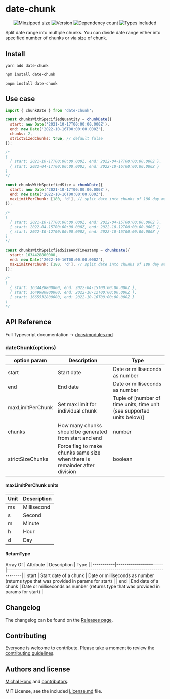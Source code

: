 # date-chunk
<p align="center">
  <img alt="Minzipped size" src="https://badgen.net/bundlephobia/minzip/date-chunk">
  <img alt="Version" src="https://badgen.net/npm/v/date-chunk" />
  <img alt="Dependency count" src="https://badgen.net/bundlephobia/dependency-count/date-chunk" />
  <img alt="Types included" src="https://badgen.net/npm/types/tslib">
</p>


Split date range into multiple chunks. You can divide date range either into specified number of chunks or via size of chunk.

## Install
```
yarn add date-chunk

npm install date-chunk

pnpm install date-chunk
```

## Use case
```js
import { chunkDate } from 'date-chunk';

const chunksWithSpecifiedQuantity = chunkDate({
  start: new Date('2021-10-17T00:00:00.000Z'),
  end: new Date('2022-10-16T00:00:00.000Z'),
  chunks: 2,
  strictSizedChunks: true, // default false
});

/*
[
  { start: 2021-10-17T00:00:00.000Z, end: 2022-04-17T00:00:00.000Z },
  { start: 2022-04-17T00:00:00.000Z, end: 2022-10-16T00:00:00.000Z }
]
*/

const chunksWithSpeicfiedSize = chunkDate({
  start: new Date('2021-10-17T00:00:00.000Z'),
  end: new Date('2022-10-16T00:00:00.000Z'),
  maxLimitPerChunk: [180, 'd'], // split date into chunks of 180 day max
});

/*
[
  { start: 2021-10-17T00:00:00.000Z, end: 2022-04-15T00:00:00.000Z },
  { start: 2022-04-15T00:00:00.000Z, end: 2022-10-12T00:00:00.000Z },
  { start: 2022-10-12T00:00:00.000Z, end: 2022-10-16T00:00:00.000Z }
]
*/

const chunksWithSpeicfiedSizeAndTimestamp = chunkDate({
  start: 1634428800000,
  end: new Date('2022-10-16T00:00:00.000Z'),
  maxLimitPerChunk: [180, 'd'], // split date into chunks of 180 day max
});

/*
[
  { start: 1634428800000, end: 2022-04-15T00:00:00.000Z },
  { start: 1649980800000, end: 2022-10-12T00:00:00.000Z },
  { start: 1665532800000, end: 2022-10-16T00:00:00.000Z }
]
*/

```

## API Reference
Full Typescript documentation -> [docs/modules.md](docs/modules.md)

### dateChunk(options)
| option param     | Description                                                                | Type                                                                   |
|------------------|----------------------------------------------------------------------------|------------------------------------------------------------------------|
| start            | Start date                                                                 | Date or milliseconds as number                                         |
| end              | End date                                                                   | Date or milliseconds as number                                         |
| maxLimitPerChunk | Set max limit for individual chunk                                         | Tuple of [number of time units, time unit (see supported units below)] |
| chunks           | How many chunks should be generated from start and end                     | number                                                                 |
| strictSizeChunks | Force flag to make chunks same size when there is remainder after division | boolean                                                                |

#### maxLimitPerChunk units
| Unit | Description |
|------|-------------|
| ms   | Millisecond |
| s    | Second      |
| m    | Minute      |
| h    | Hour        |
| d    | Day         |

#### ReturnType
Array Of
| Attribute | Description           | Type                                                                                |
|-----------|-----------------------|-------------------------------------------------------------------------------------|
| start     | Start date of a chunk | Date or milliseconds as number (returns type that was provided in params for start) |
| end       | End date of a chunk   | Date or milliseconds as number (returns type that was provided in params for start) |

## Changelog

The changelog can be found on the [Releases page](https://github.com/michalhonc/date-chunk/releases).

## Contributing

Everyone is welcome to contribute. Please take a moment to review the [contributing guidelines](Contributing.md).

## Authors and license

[Michal Honc](https://michalhonc.cz) and [contributors](https://github.com/michalhonc/date-chunk/graphs/contributors).

MIT License, see the included [License.md](License.md) file.
